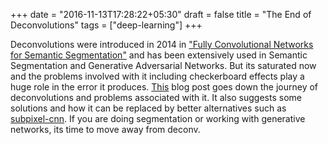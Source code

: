 +++
date = "2016-11-13T17:28:22+05:30"
draft = false
title = "The End of Deconvolutions"
tags = ["deep-learning"]
+++

Deconvolutions were introduced in 2014 in ["Fully Convolutional Networks for Semantic Segmentation"](https://arxiv.org/abs/1411.4038) and has been extensively used in Semantic Segmentation and Generative Adversarial Networks. But its saturated now and the problems involved with it including checkerboard effects play a huge role in the error it produces. [This](http://distill.pub/2016/deconv-checkerboard/) blog post goes down the journey of deconvolutions and problems associated with it. It also suggests some solutions and how it can be replaced by better alternatives such as [subpixel-cnn](https://arxiv.org/abs/1609.05158). If you are doing segmentation or working with generative networks, its time to move away from deconv.
